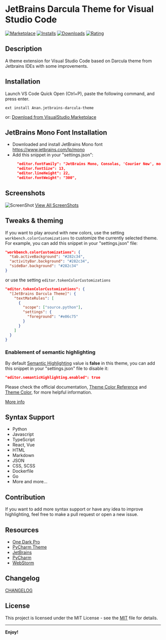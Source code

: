 # JetBrains Darcula Theme for Visual Studio Code
[![Marketplace](https://vsmarketplacebadge.apphb.com/version/Anan.jetbrains-darcula-theme.svg)](https://vsmarketplacebadge.apphb.com/version/Anan.jetbrains-darcula-theme.svg)
[![Installs](https://vsmarketplacebadge.apphb.com/installs-short/Anan.jetbrains-darcula-theme.svg)](https://vsmarketplacebadge.apphb.com/installs-short/Anan.jetbrains-darcula-theme.svg)
[![Downloads](https://vsmarketplacebadge.apphb.com/downloads-short/Anan.jetbrains-darcula-theme.svg)](https://vsmarketplacebadge.apphb.com/downloads-short/Anan.jetbrains-darcula-theme.svg)
[![Rating](https://vsmarketplacebadge.apphb.com/rating-star/Anan.jetbrains-darcula-theme.svg)](https://vsmarketplacebadge.apphb.com/rating-star/Anan.jetbrains-darcula-theme.svg)

## Description
A theme extension for Visual Studio Code based on Darcula theme from Jetbrains IDEs with some improvements.


## Installation
Launch VS Code Quick Open (Ctrl+P), paste the following command, and press enter.

```ext install Anan.jetbrains-darcula-theme```

or:
[Download from VisualStudio Marketplace](https://marketplace.visualstudio.com/items?itemName=Anan.jetbrains-darcula-theme)

## JetBrains Mono Font Installation
- Downloaded and install JetBrains Mono font https://www.jetbrains.com/lp/mono
- Add this snippet in your "settings.json":
  ```json
    "editor.fontFamily": "JetBrains Mono, Consolas, 'Courier New', monospace",
    "editor.fontSize": 13,
    "editor.lineHeight": 22,
    "editor.fontWeight": "300",
    ```

## Screenshots
![ScreenShot](screenshots/ScreenShots.gif)
[View All ScreenShots](screenshots)

## Tweaks & theming
If you want to play around with new colors, use the setting
`workbench.colorCustomizations` to customize the currently selected theme. For
example, you can add this snippet in your "settings.json" file:

```json
"workbench.colorCustomizations": {
  "tab.activeBackground": "#282c34",
  "activityBar.background": "#282c34",
  "sideBar.background": "#282c34"
}
```

or use the setting `editor.tokenColorCustomizations`

```json
"editor.tokenColorCustomizations": {
  "[JetBrains Darcula Theme]": {
    "textMateRules": [
      {
        "scope": ["source.python"],
        "settings": {
          "foreground": "#e06c75"
        }
      }
    ]
  }
}
```
### Enablement of semantic highlighting
By default [Semantic Highlighting](https://code.visualstudio.com/api/language-extensions/semantic-highlight-guide#enablement-of-semantic-highlighting) value is **false** in this theme, you can add this snippet in your "settings.json" file to disable it:
```json
"editor.semanticHighlighting.enabled": true
```

Please check the official documentation,
[Theme Color Reference](https://code.visualstudio.com/docs/getstarted/theme-color-reference) and
[Theme Color](https://code.visualstudio.com/docs/getstarted/themes), for more helpful information.

[More info](https://code.visualstudio.com/updates/v1_15#_user-definable-syntax-highlighting-colors)


## Syntax Support
- Python
- Javascript
- TypeScript
- React, Vue
- HTML
- Markdown
- JSON
- CSS, SCSS
- Dockerfile
- Go
- More and more...


## Contribution
If you want to add more syntax support or have any idea to improve highlighting, feel free to make a pull request or open a new issue.


## Resources
- [One Dark Pro](https://github.com/Binaryify/OneDark-Pro)
- [PyCharm Theme](https://github.com/nicohlr/vscode-pycharm-theme)
- [JetBrains](https://www.jetbrains.com)
- [PyCharm](https://www.jetbrains.com/pycharm/)
- [WebStorm](https://www.jetbrains.com/webstorm/)


## Changelog
[CHANGELOG](CHANGELOG.md)


## License
This project is licensed under the MIT License - see the
[MIT](LICENSE.txt) file for details.


---

**Enjoy!**
